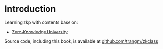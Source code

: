 # Introduction

Learning zkp with contents base on:

- [Zero-Knowledge University](https://zku.gnomio.com/course/view.php?id=8)

Source code, including this book, is available at [github.com/trangnv/zkclass](https://github.com/trangnv/zkclass)
